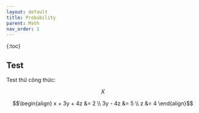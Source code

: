 ```yaml
---
layout: default
title: Probability
parent: Math
nav_order: 1
---
```

{:toc}

## Test
Test thử công thức:

$$X$$

$$\begin{align}
  x + 3y + 4z &= 2 \\
      3y - 4z &= 5 \\
            z &= 4
\end{align}$$

